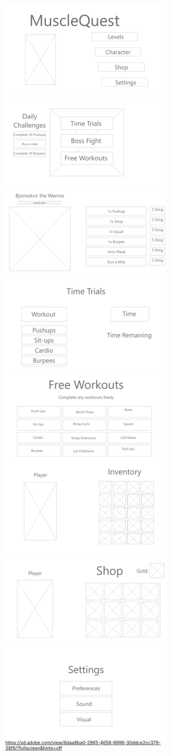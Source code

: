 ![](images/Homepage.png)
![](images/LevelsScreen.png)
![](images/BossFightScreen.png)
![](images/TimeTrialsScreen.png)
![](images/FreeWorkoutsScreen.png)
![](images/CharacterScreen.png)
![](images/ShopScreen.png)
![](images/SettingsScreen.png)
https://xd.adobe.com/view/6daa8ba0-2965-4658-8996-30ddce2cc379-38f9/?fullscreen&hints=off
